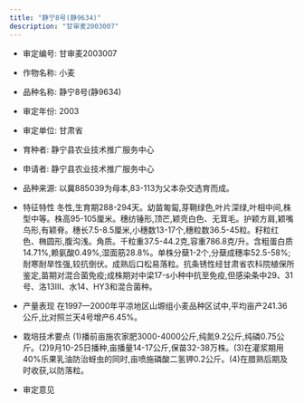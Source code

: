 ```yaml
---
title: "静宁8号(静9634)"
description: "甘审麦2003007"
---
```

* 审定编号:  甘审麦2003007

*  作物名称:  小麦

*  品种名称:  静宁8号(静9634)

*  审定年份:  2003

*  审定单位:  甘肃省

* 育种者:  静宁县农业技术推广服务中心

*  申请者:  静宁县农业技术推广服务中心

*  品种来源:  以冀885039为母本,83-113为父本杂交选育而成。

*  特征特性
冬性,生育期288-294天。幼苗匍匐,芽鞘绿色,叶片深绿,叶相中间,株型中等。株高95-105厘米。穗纺锤形,顶芒,颖壳白色、无茸毛。护颖方肩,颖嘴鸟形,有颖脊。穗长7.5-8.5厘米,小穗数13-17个,穗粒数36.5-45粒。籽粒红色、椭圆形,腹沟浅。角质。千粒重37.5-44.2克,容重786.8克/升。含粗蛋白质14.71%,赖氨酸0.49%,湿面筋28.8%。单株分蘖1-2个,分蘖成穗率52.5-58%;耐寒耐旱性强,较抗倒伏。成熟后口松易落粒。抗条锈性经甘肃省农科院植保所鉴定,苗期对混合菌免疫;成株期对中梁17-s小种中抗至免疫,但感染条中29、31号、洛13Ⅲ、水14、HY3和混合菌种。

*  产量表现
在1997—2000年平凉地区山塬组小麦品种区试中,平均亩产241.36公斤,比对照兰天4号增产6.45%。

*  栽培技术要点
(1)播前亩施农家肥3000-4000公斤,纯氮9.2公斤,纯磷0.75公斤。(2)9月10-25日播种,亩播量14-17公斤,保苗32-38万株。(3)在灌浆期用40%乐果乳油防治蚜虫的同时,亩喷施磷酸二氢钾0.2公斤。(4)在腊熟后期及时收获,以防落粒。

*  审定意见

